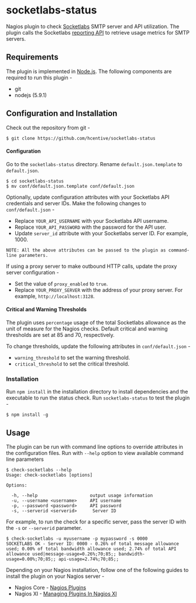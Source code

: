 socketlabs-status
=================
Nagios plugin to check [Socketlabs](http://www.socketlabs.com) SMTP server and API utilization. The plugin calls the Socketlabs [reporting API](http://www.socketlabs.com/api-reference/reporting-api/) to retrieve usage metrics for SMTP servers.

## Requirements
The plugin is implemented in [Node.js](https://nodejs.org/en/). The following components are required to run this plugin -
* git
* nodejs (5.9.1)

##  Configuration and Installation
Check out the repository from git -
```
$ git clone https://github.com/hcentive/socketlabs-status
```

#### Configuration
Go to the `socketlabs-status` directory. Rename `default.json.template` to `default.json`.
```
$ cd socketlabs-status
$ mv conf/default.json.template conf/default.json
```
Optionally, update configuration attributes with your Socketlabs API credentials and server IDs. Make the following changes to `conf/default.json` -
* Replace `YOUR_API_USERNAME` with your Socketlabs API username.
* Replace `YOUR_API_PASSWORD` with the password for the API user.
* Update `server_id` attribute with your Socketlabs server ID. For example, 1000.

`NOTE: All the above attributes can be passed to the plugin as command-line parameters.`

If using a proxy server to make outbound HTTP calls, update the proxy server configuration -
*  Set the value of `proxy_enabled` to `true`.
* Replace `YOUR_PROXY_SERVER` with the address of your proxy server. For example,  `http://localhost:3128`.

#### Critical and Warning Thresholds
The plugin uses `percentage` usage of the total Socketlabs allowance as the unit of measure for the Nagios checks. Default critical and warning thresholds are set at 85 and 70, respectively.

To change thresholds, update the following attributes in `conf/default.json` -
* `warning_threshold` to set the warning threshold.
* `critical_threshold` to set the critical threshold.

### Installation
Run `npm install` in the installation directory to install dependencies and the executable to run the status check. Run `socketlabs-status` to test the plugin -
```
$ npm install -g
```

## Usage
The plugin can be run with command line options to override attributes in the configuration files. Run with `--help` option to view available command line parameters
```
$ check-socketlabs --help
Usage: check-socketlabs [options]

Options:

  -h, --help                    output usage information
  -u, --username <username>     API username
  -p, --password <password>     API password
  -s, --serverid <serverid>      Server ID
```
For example, to run the check for a specific server, pass the server ID with the `-s` or `--serverid` parameter.
```
$ check-socketlabs -u myusername -p mypassword -s 0000
SOCKETLABS OK - Server ID: 0000 - 0.26% of total message allowance used; 0.00% of total bandwidth allowance used; 2.74% of total API allowance used|message-usage=0.26%;70;85;; bandwidth-usage=0.00%;70;85;; api-usage=2.74%;70;85;;
```

Depending on your Nagios installation, follow one of the following guides to install the plugin on your Nagios server -
* Nagios Core - [Nagios Plugins](https://assets.nagios.com/downloads/nagioscore/docs/nagioscore/4/en/plugins.html)
* Nagios XI - [Managing Plugins In Nagios XI](https://assets.nagios.com/downloads/nagiosxi/docs/Managing-Plugins-in-Nagios-XI.pdf)
